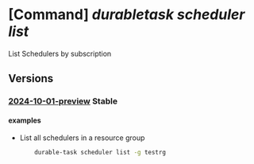 # [Command] _durabletask scheduler list_

List Schedulers by subscription

## Versions

### [2024-10-01-preview](/Resources/mgmt-plane/L3N1YnNjcmlwdGlvbnMve30vcHJvdmlkZXJzL21pY3Jvc29mdC5kdXJhYmxldGFzay9zY2hlZHVsZXJz/2024-10-01-preview.xml) **Stable**

<!-- mgmt-plane /subscriptions/{}/providers/microsoft.durabletask/schedulers 2024-10-01-preview -->
<!-- mgmt-plane /subscriptions/{}/resourcegroups/{}/providers/microsoft.durabletask/schedulers 2024-10-01-preview -->

#### examples

- List all schedulers in a resource group
    ```bash
        durable-task scheduler list -g testrg
    ```
